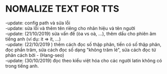 # NOMALIZE TEXT FOR TTS
-update: config path và sửa lỗi<br>
-update: sửa lỗi và thêm tên riêng cho nhãn hiệu và tên người<br>
-update: (21/10/2019) sửa vấn đề (òa vs oà, ...), thêm dấu cho phiên âm tiếng anh (ví dụ: it => ít, ...)<br>
-update: (22/10/2019 ) thêm cách đọc số thập phân, tiền có số thập phân, đọc phần trăm, sửa cách đọc số dạng "không trăm lẻ", sửa cách đọc từ phân cách bởi - (Hang-seo)<br>
-update: (30/10/2019) đọc theo kiểu việt hóa cho các người latin không có trong tiếng anh.